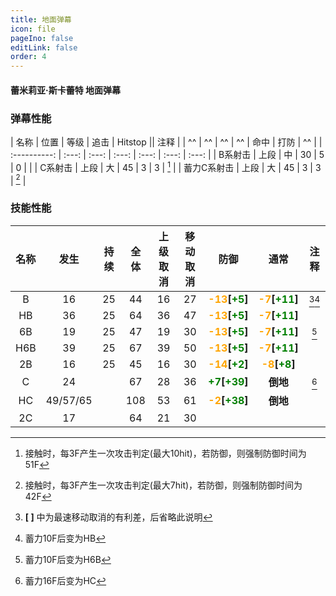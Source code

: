 ```yaml
---
title: 地面弹幕
icon: file
pageIno: false
editLink: false
order: 4
---
```

#### 蕾米莉亚·斯卡蕾特 地面弹幕

### 弹幕性能

|     名称     | 位置  | 等级  | 追击  | Hitstop      || 注释  |
|     ^^       |  ^^   |  ^^   |  ^^   | 命中  | 打防  |   ^^  |
| :----------: | :---: | :---: | :---: | :---: | :---: | :---: |
|   B系射击    | 上段  |  中   |  30   |  5    |   0   |       |
|   C系射击    | 上段  |  大   |  45   |  3    |   3   | [^1]  |
|  蓄力C系射击 | 上段  |  大   |  45   |  3    |   3   | [^2]  |



### 技能性能

|   名称   |  发生  | 持续 | 全体  | 上级取消 | 移动取消 |     防御     |     通常    |   注释   |
| :------: | :----: | :--: | :---: | :------: | :------: | :----------: | :---------: | :------: |
|    B     |   16   |  25  |  44   |    16    |    27    | **<span style="color:orange">-13</span>[<span style="color:green">+5</span>]**  | **<span style="color:orange">-7</span>[<span style="color:green">+11</span>]** | [^3][^4] |
|    HB    |   36   |  25  |  64   |    36    |    47    | **<span style="color:orange">-13</span>[<span style="color:green">+5</span>]**  | **<span style="color:orange">-7</span>[<span style="color:green">+11</span>]** |          |
|    6B    |   19   |  25  |  47   |    19    |    30    | **<span style="color:orange">-13</span>[<span style="color:green">+5</span>]**  | **<span style="color:orange">-7</span>[<span style="color:green">+11</span>]** |   [^5]   |
|    H6B   |   39   |  25  |  67   |    39    |    50    | **<span style="color:orange">-13</span>[<span style="color:green">+5</span>]**  | **<span style="color:orange">-7</span>[<span style="color:green">+11</span>]** |          |
|    2B    |   16   |  25  |  45   |    16    |    30    | **<span style="color:orange">-14</span>[<span style="color:green">+2</span>]**  | **<span style="color:orange">-8</span>[<span style="color:green">+8</span>]**  |          |
|    C     |   24   |      |  67   |    28    |    36    | **<span style="color:green">+7</span>[<span style="color:green">+39</span>]** |**倒地**  |   [^6]   |
|    HC    |49/57/65|      | 108   |    53    |   61     | **<span style="color:orange">-2</span>[<span style="color:green">+38</span>]**|**倒地**  |          |
|    2C    |   17   |      |  64   |    21    |    30    |              |             |          |




[^1]: 接触时，每3F产生一次攻击判定(最大10hit)，若防御，则强制防御时间为51F
[^2]: 接触时，每3F产生一次攻击判定(最大7hit)，若防御，则强制防御时间为42F
[^3]: **[ ]** 中为最速移动取消的有利差，后省略此说明
[^4]: 蓄力10F后变为HB
[^5]: 蓄力10F后变为H6B
[^6]: 蓄力16F后变为HC